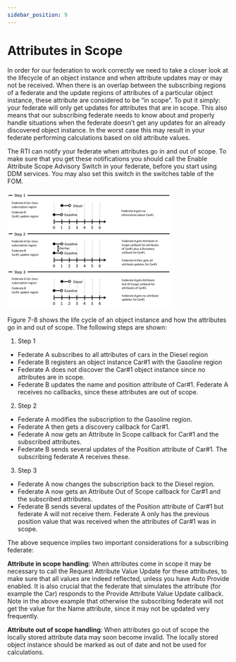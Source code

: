 ```yaml
---
sidebar_position: 9
---
```


# Attributes in Scope

In order for our federation to work correctly we need to take a closer look at the lifecycle of an object instance and when attribute updates may or may not be received. When there is an overlap between the subscribing regions of a federate and the update regions of attributes of a particular object instance, these attribute are considered to be “in scope”. To put it simply: your federate will only get updates for attributes that are in scope. This also means that our subscribing federate needs to know about and properly handle situations when the federate doesn’t get any updates for an already discovered object instance. In the worst case this may result in your federate performing calculations based on old attribute values.

The RTI can notify your federate when attributes go in and out of scope. To make sure that you get these notifications you should call the Enable Attribute Scope Advisory Switch in your federate, before you start using DDM services. You may also set this switch in the switches table of the FOM.

![8-scope-change.png](img%2F8-scope-change.png)

Figure 7-8 shows the life cycle of an object instance and how the attributes go in and out of scope. The following steps are shown:

1.	Step 1
- Federate A subscribes to all attributes of cars in the Diesel region
- Federate B registers an object instance Car#1 with the Gasoline region
- Federate A does not discover the Car#1 object instance since no attributes are in scope.
- Federate B updates the name and position attribute of Car#1. Federate A receives no callbacks, since these attributes are out of scope.
2.	Step 2
- Federate A modifies the subscription to the Gasoline region.
- Federate A then gets a discovery callback for Car#1.
- Federate A now gets an Attribute In Scope callback for Car#1 and the subscribed attributes. 
- Federate B sends several updates of the Position attribute of Car#1. The subscribing federate A receives these.
3.	Step 3
- Federate A now changes the subscription back to the Diesel region.
- Federate A now gets an Attribute Out of Scope callback for Car#1 and the subscribed attributes.
- Federate B sends several updates of the Position attribute of Car#1 but federate A will not receive them. Federate A only has the previous position value that was received when the attributes of Car#1 was in scope.

The above sequence implies two important considerations for a subscribing federate:

**Attribute in scope handling**: When attributes come in scope it may be necessary to call the Request Attribute Value Update for these attributes, to make sure that all values are indeed reflected, unless you have Auto Provide enabled. It is also crucial that the federate that simulates the attribute (for example the Car) responds to the Provide Attribute Value Update callback. Note in the above example that otherwise the subscribing federate will not get the value for the Name attribute, since it may not be updated very frequently.

**Attribute out of scope handling**: When attributes go out of scope the locally stored attribute data may soon become invalid. The locally stored object instance should be marked as out of date and not be used for calculations.
